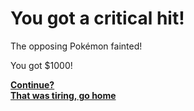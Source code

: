 # You got a critical hit!

The opposing Pokémon fainted!

You got $1000!

[**Continue?**](championdefeated.md) <br>
[**That was tiring, go home**](goodnight.md) <br>